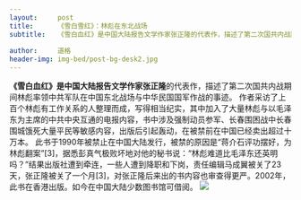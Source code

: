 ```yaml
---
layout:     post
title:      《雪白雪红》：林彪在东北战场
subtitle:   《雪白血红》是中国大陆报告文学作家张正隆的代表作，描述了第二次国共内战期间林彪率领中共军队在中国东北战场与中华民国国军作战的事迹。
     
author:     道格
header-img: img-bed/post-bg-desk2.jpg
---
```

**《雪白血红》**是中国大陆报告文学作家**张正隆**的代表作，描述了第二次国共内战期间林彪率领中共军队在中国东北战场与中华民国国军作战的事迹。
作者采访了上百个林彪有工作关系的人整理而成，写得相当纪实，其中加入了大量林彪与以毛泽东为主席的中共中央互通的电报内容，书中涉及强制动员参军、长春围困战中长春围城饿死大量平民等敏感内容，出版后引起轰动，在被禁前在中国已经卖出超过十万本。
此书于1990年被禁止在中国大陆发行，被禁的原因是“蒋介石评功摆好，为林彪翻案”[3]，据悉彭真气极败坏地对他的秘书说：“林彪难道比毛泽东还英明吗？”结果出版社遭到牵连，一些人遭到降职和下岗，责任编辑马成翼被关了23天，张正隆被关了一个月[3]，对张正隆后来出的书内容也审查得更严。2002年，此书在香港出版。如今在中国大陆少数图书馆可借阅。
![](https://github.com/DS-Reading/DS-Reading.github.io/blob/master/img/%E9%9B%AA%E7%99%BD%E9%9B%AA%E7%BA%A2.JPG?raw=true)
